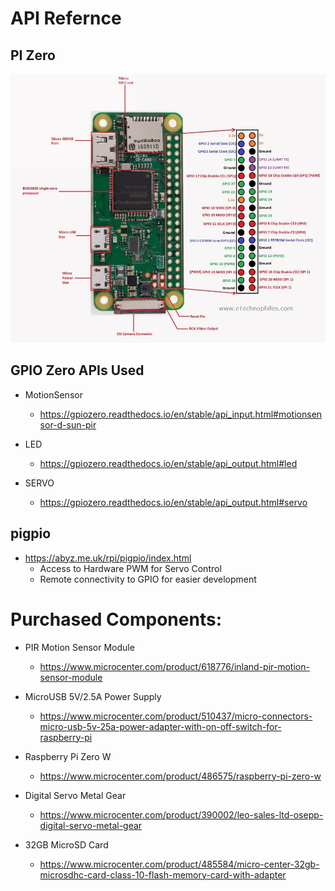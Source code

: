 # API Refernce

## PI Zero

![PI Zero](https://raw.githubusercontent.com/andrewproj/HomeAutomation/main/CatToy/R-Pi-Zero-Pinout.jpg)

## GPIO Zero APIs Used

* MotionSensor
	* https://gpiozero.readthedocs.io/en/stable/api_input.html#motionsensor-d-sun-pir

* LED
	* https://gpiozero.readthedocs.io/en/stable/api_output.html#led

* SERVO
	* https://gpiozero.readthedocs.io/en/stable/api_output.html#servo

## pigpio
* https://abyz.me.uk/rpi/pigpio/index.html
	* Access to Hardware PWM for Servo Control
	* Remote connectivity to GPIO  for easier development

# Purchased Components:

* PIR Motion Sensor Module
	* https://www.microcenter.com/product/618776/inland-pir-motion-sensor-module

* MicroUSB 5V/2.5A Power Supply 
	* https://www.microcenter.com/product/510437/micro-connectors-micro-usb-5v-25a-power-adapter-with-on-off-switch-for-raspberry-pi

* Raspberry Pi Zero W
	* https://www.microcenter.com/product/486575/raspberry-pi-zero-w

* Digital Servo Metal Gear
	* https://www.microcenter.com/product/390002/leo-sales-ltd-osepp-digital-servo-metal-gear

* 32GB MicroSD Card
	* https://www.microcenter.com/product/485584/micro-center-32gb-microsdhc-card-class-10-flash-memory-card-with-adapter
